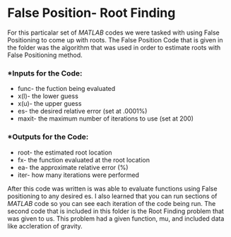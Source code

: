 # False Position- Root Finding

For this particalar set of *MATLAB* codes we were tasked with using False Positioning to come up with roots. The False Position Code that is given in the folder was the algorithm that was used in order to estimate roots with False Positioning method. 

### *Inputs for the Code:

* func- the fuction being evaluated 
* x(l)- the lower guess 
* x(u)- the upper guess
* es- the desired relative error  (set at .0001%)
* maxit- the maximum number of iterations to use (set at 200) 


### *Outputs for the Code: 

* root- the estimated root location
* fx- the function evaluated at the root location
* ea- the approximate relative error (%) 
* iter- how many iterations were performed

After this code was written is was able to evaluate functions using False positioning to any desired es. I also learned that you can run sections of *MATLAB* code so you can see each iteration of the code being run. The second code that is included in this folder is the Root Finding problem that was given to us. This problem had a given function, mu, and included data like accleration of gravity. 
